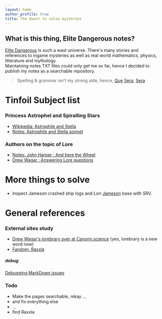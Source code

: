 ```yaml
---
layout: home
author_profile: true
title: The Quest to solve mysteries
---
```


## What is this thing, Elite Dangerous notes?
[Elite Dangerous](https://forums.frontier.co.uk/categories/elite-dangerous/) is such a wast universe. There's many stories and references to ingame mysteries as well as real world mathematics, physics, litterature and mythology.  
Maintaining notes TXT files could only get me so far, hence I decided to publish my notes as a searchable repository.

> Spelling & grammar isn't my strong side, hence, [Que](https://www.youtube.com/watch?v=edelWaQ1bng) [Sera](https://www.youtube.com/watch?v=Vbn7e-KM-NA), [Sera](https://www.youtube.com/watch?v=Wy89v5VaYKE)  

# Tinfoil Subject list
### Princess Astrophel and Spiralling Stars
* [Wikipedia: Astrophile and Stella](https://en.wikipedia.org/wiki/Astrophel_and_Stella)
* [Notes: Astrophile and Stella sonnet](./_notes/Astrophil-sonnet.md)

### Authors on the topic of Lore
* [Notes: John Harper : And here the Wheel](./_notes/John-Harper.md)
* [Drew Wagar : Answering Lore questions](https://forums.frontier.co.uk/threads/lore-questions.459433/)  

# More things to solve
* Inspect Jameson crashed ship logs and Lori [Jameson](./_notes/Jameson.md) base with SRV.  


# General references
### External sites study
* [Drew Wagar's lorebrary over at Canonn.science](https://canonn.science/game-lore/)  (yes, lorebrary is a new word now)
* [Fandom, Raxxla](https://elite-dangerous.fandom.com/wiki/Raxxla)

##### debug
[Debugging MarkDown issues](xdebug)

### Todo
* Make the pages searchable, mkay ...  
* and fix everything else
* ...
* find Raxxla  

